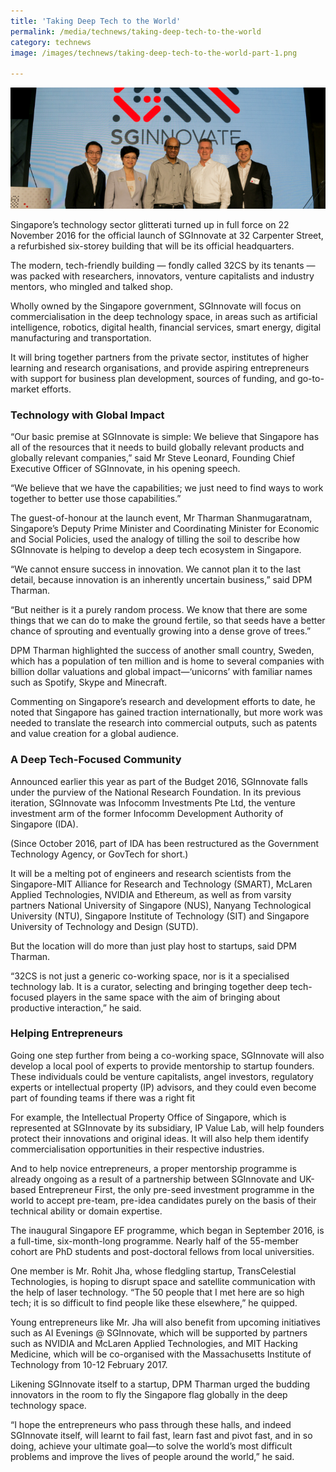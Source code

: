 ```yaml
---
title: 'Taking Deep Tech to the World'
permalink: /media/technews/taking-deep-tech-to-the-world
category: technews
image: /images/technews/taking-deep-tech-to-the-world-part-1.png

---
```



![taking deep tech to the world](/images/technews/taking-deep-tech-to-the-world-part-1.png)

Singapore’s technology sector glitterati turned up in full force on 22 November 2016 for the official launch of SGInnovate at 32 Carpenter Street, a refurbished six-storey building that will be its official headquarters.

The modern, tech-friendly building —  fondly called 32CS by its tenants — was packed with researchers, innovators, venture capitalists and industry mentors, who mingled and talked shop.

Wholly owned by the Singapore government, SGInnovate will focus on commercialisation in the deep technology space, in areas such as artificial intelligence, robotics, digital health, financial services, smart energy, digital manufacturing and transportation.

It will bring together partners from the private sector, institutes of higher learning and research organisations, and provide aspiring entrepreneurs with support for business plan development, sources of funding, and go-to-market efforts.

### **Technology with Global Impact**

“Our basic premise at SGInnovate is simple: We believe that Singapore has all of the resources that it needs to build globally relevant products and globally relevant companies,” said Mr Steve Leonard, Founding Chief Executive Officer of SGInnovate, in his opening speech.

“We believe that we have the capabilities; we just need to find ways to work together to better use those capabilities.”  

The guest-of-honour at the launch event, Mr Tharman Shanmugaratnam, Singapore’s Deputy Prime Minister and Coordinating Minister for Economic and Social Policies, used the analogy of tilling the soil to describe how SGInnovate is helping to develop a deep tech ecosystem in Singapore.

“We cannot ensure success in innovation. We cannot plan it to the last detail, because innovation is an inherently uncertain business,” said DPM Tharman.

“But neither is it a purely random process. We know that there are some things that we can do to make the ground fertile, so that seeds have a better chance of sprouting and eventually growing into a dense grove of trees.”

DPM Tharman highlighted the success of another small country, Sweden, which has a population of ten million and is home to several companies with billion dollar valuations and global impact—‘unicorns’ with familiar names such as Spotify, Skype and Minecraft.

Commenting on Singapore’s research and development efforts to date, he noted that Singapore has gained traction internationally, but more work was needed to translate the research into commercial outputs, such as patents and value creation for a global audience.

### **A Deep Tech-Focused Community**
Announced earlier this year as part of the Budget 2016, SGInnovate falls under the purview of the National Research Foundation. In its previous iteration, SGInnovate was Infocomm Investments Pte Ltd, the venture investment arm of the former Infocomm Development Authority of Singapore (IDA).

(Since October 2016, part of IDA has been restructured as the Government Technology Agency, or GovTech for short.)

It will be a melting pot of engineers and research scientists from the Singapore-MIT Alliance for Research and Technology (SMART), McLaren Applied Technologies, NVIDIA and Ethereum, as well as from varsity partners National University of Singapore (NUS), Nanyang Technological University (NTU), Singapore Institute of Technology (SIT) and Singapore University of Technology and Design (SUTD).

But the location will do more than just play host to startups, said DPM Tharman.

“32CS is not just a generic co-working space, nor is it a specialised technology lab. It is a curator, selecting and bringing together deep tech-focused players in the same space with the aim of bringing about productive interaction,” he said.

### **Helping Entrepreneurs**
Going one step further from being a co-working space, SGInnovate will also develop a local pool of experts to provide mentorship to startup founders. These individuals could be venture capitalists, angel investors, regulatory experts or intellectual property (IP) advisors, and they could even become part of founding teams if there was a right fit

For example, the Intellectual Property Office of Singapore, which is represented at SGInnovate by its subsidiary, IP Value Lab, will help founders protect their innovations and original ideas. It will also help them identify commercialisation opportunities in their respective industries.

And to help novice entrepreneurs, a proper mentorship programme is already ongoing as a result of a partnership between SGInnovate and UK-based Entrepreneur First, the only pre-seed investment programme in the world to accept pre-team, pre-idea candidates purely on the basis of their technical ability or domain expertise.

The inaugural Singapore EF programme, which began in September 2016, is a full-time, six-month-long programme. Nearly half of the 55-member cohort are PhD students and post-doctoral fellows from local universities.

One member is Mr. Rohit Jha, whose fledgling startup, TransCelestial Technologies, is hoping to disrupt space and satellite communication with the help of laser technology. “The 50 people that I met here are so high tech; it is so difficult to find people like these elsewhere,” he quipped.

Young entrepreneurs like Mr. Jha will also benefit from upcoming initiatives such as AI Evenings @ SGInnovate, which will be supported by partners such as NVIDIA and McLaren Applied Technologies, and MIT Hacking Medicine, which will be co-organised with the Massachusetts Institute of Technology from 10-12 February 2017.

Likening SGInnovate itself to a startup, DPM Tharman urged the budding innovators in the room to fly the Singapore flag globally in the deep technology space.

“I hope the entrepreneurs who pass through these halls, and indeed SGInnovate itself, will learnt to fail fast, learn fast and pivot fast, and in so doing, achieve your ultimate goal—to solve the world’s most difficult problems and improve the lives of people around the world,” he said.

